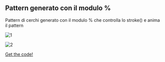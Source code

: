 ## Pattern generato con il modulo %
Pattern di cerchi generato con il modulo % che controlla lo stroke() e anima il pattern

![1](https://user-images.githubusercontent.com/76476654/112221045-412ccb80-8c27-11eb-82d2-4e00a5afc97c.png)

![2](https://user-images.githubusercontent.com/76476654/112221034-3eca7180-8c27-11eb-82f2-bd8b2b509cd5.png)

[Get the code!](https://editor.p5js.org/Gaia/full/2oXsR5MjM)
